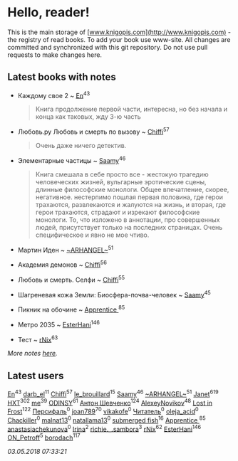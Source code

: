 # Hello, reader!
This is the main storage of [www.knigopis.com](http://www.knigopis.com) - the registry of read books.
To add your book use www-site. All changes are committed and synchronized with this git repository.
Do not use pull requests to make changes here.


## Latest books with notes
* Каждому свое 2 ~ [En](users/333/333646551-vkontakte)<sup>43</sup>
    > Книга продолжение первой части, интересна, но без начала и конца как таковых, жду 3-ю часть

* Любовь.ру Любовь и смерть по вызову ~ [Chiffi](users/105/105831994080785626680-google)<sup>57</sup>
    > Очень даже ничего детектив.

* Элементарные частицы ~ [Saamy](users/115/115226508-vkontakte)<sup>46</sup>
    > Книга смешала в себе просто все - жестокую трагедию человеческих жизней, вульгарные эротические сцены, длинные философские монологи. 
    > Общее впечатление, скорее, негативное. нестерпимо пошлая первая половина, где герои трахаются, развлекаются и жалуются на жизнь, и вторая, где герои трахаются, страдают и изрекают философские монологи. То, что изложено в аннотации, про совершенных людей, присутствует только на последних страницах. 
    > Очень специфическое и явно не мое чтиво.

* Мартин Иден ~ [~ARHANGEL~](users/642/64251996-vkontakte)<sup>51</sup>

* Академия демонов ~ [Chiffi](users/105/105831994080785626680-google)<sup>56</sup>

* Любовь и смерть. Селфи ~ [Chiffi](users/105/105831994080785626680-google)<sup>55</sup>

* Шагреневая кожа Земли: Биосфера-почва-человек ~ [Saamy](users/115/115226508-vkontakte)<sup>45</sup>

* Пикник на обочине ~ [Apprentice ](users/528/52821952-vkontakte)<sup>85</sup>

* Метро 2035 ~ [EsterHani](users/305/30558181-vkontakte)<sup>146</sup>

* Тест ~ [rNix](users/115/115622071-twitter)<sup>63</sup>


_More notes [here](latest_books_with_notes.md)._


## Latest users
[En](users/333/333646551-vkontakte)<sup>43</sup> 
[darb_el](users/184/184135339-vkontakte)<sup>11</sup> 
[Chiffi](users/105/105831994080785626680-google)<sup>57</sup> 
[le_brouillard](users/133/13330781-vkontakte)<sup>15</sup> 
[Saamy](users/115/115226508-vkontakte)<sup>46</sup> 
[~ARHANGEL~](users/642/64251996-vkontakte)<sup>51</sup> 
[Janet](users/108/108113656204404967440-google)<sup>619</sup> 
[HXT](users/100/100002563462782-facebook)<sup>302</sup> 
[me](users/381/381417697-yandex)<sup>39</sup> 
[ODINSY](users/100/100978570902186865324-google)<sup>61</sup> 
[Антон Шевченко](users/339/339786161-vkontakte)<sup>124</sup> 
[AlexeyNovikov](users/170/170278332-vkontakte)<sup>48</sup> 
[Lost in Frost](users/103/103293621948650602575-google)<sup>122</sup> 
[Персифаль](users/107/107737634378855600034-google)<sup>0</sup> 
[joan789](users/240/2401650-vkontakte)<sup>70</sup> 
[vikakofe](users/103/103768944046575496185-google)<sup>0</sup> 
[Читатель](users/237/237477700-vkontakte)<sup>0</sup> 
[oleja_acid](users/214/214195420-vkontakte)<sup>0</sup> 
[Chackiller](users/115/115804413412486285663-google)<sup>0</sup> 
[malnat13](users/353/35389775-yandex)<sup>0</sup> 
[natallama13](users/197/197338727-yandex)<sup>0</sup> 
[submerged fish](users/471/471364154-yandex)<sup>16</sup> 
[Apprentice ](users/528/52821952-vkontakte)<sup>85</sup> 
[anastasiachekunova](users/353/35337055-vkontakte)<sup>0</sup> 
[Irina](users/356/356696223-vkontakte)<sup>2</sup> 
[richie._.sambora](users/203/2033580363583983-facebook)<sup>3</sup> 
[rNix](users/115/115622071-twitter)<sup>62</sup> 
[EsterHani](users/305/30558181-vkontakte)<sup>146</sup> 
[ON_Petroff](users/107/1079841742132777-facebook)<sup>5</sup> 
[borodach](users/157/15706320-vkontakte)<sup>117</sup> 


_03.05.2018 07:33:21_
